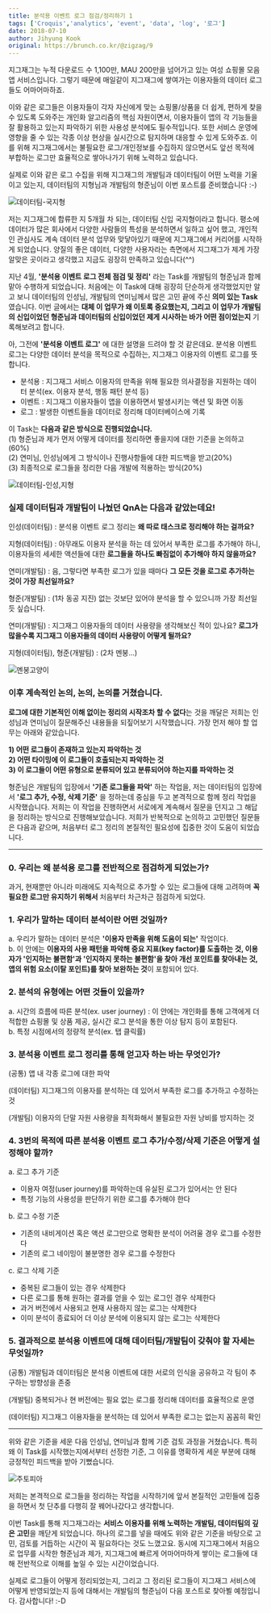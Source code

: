 ```yaml
---
title: 분석용 이벤트 로그 점검/정리하기 1
tags: ['Croquis','analytics', 'event', 'data', 'log', '로그']
date: 2018-07-10
author: Jihyung Kook
original: https://brunch.co.kr/@zigzag/9
---
```


지그재그는 누적 다운로드 수 1,100만, MAU 200만을 넘어가고 있는 여성 쇼핑몰 모음 앱 서비스입니다. 그렇기 때문에 매일같이 지그재그에 쌓여가는 이용자들의 데이터 로그들도 어마어마하죠.  

이와 같은 로그들은 이용자들이 각자 자신에게 맞는 쇼핑몰/상품을 더 쉽게, 편하게 찾을 수 있도록 도와주는 개인화 알고리즘의 핵심 자원이면서, 이용자들이 앱의 각 기능들을 잘 활용하고 있는지 파악하기 위한 사용성 분석에도 필수적입니다. 또한 서비스 운영에 영향을 줄 수 있는 각종 이상 현상을 실시간으로 탐지하며 대응할 수 있게 도와주죠. 이를 위해 지그재그에서는 불필요한 로그/개인정보를 수집하지 않으면서도 앞선 목적에 부합하는 로그만 효율적으로 쌓아나가기 위해 노력하고 있습니다.  

<!--more-->

실제로 이와 같은 로그 수집을 위해 지그재그의 개발팀과 데이터팀이 어떤 노력을 기울이고 있는지, 데이터팀의 지형님과 개발팀의 형준님이 이번 포스트를 준비했습니다 :-)    

![데이터팀-국지형](/img/content/2018-07-10-1/2018-07-10-1-01.jpeg)

저는 지그재그에 합류한 지 5개월 차 되는, 데이터팀 신입 국지형이라고 합니다. 평소에 데이터가 많은 회사에서 다양한 사람들의 특성을 분석하면서 일하고 싶어 했고, 개인적인 관심사도 계속 데이터 분석 업무와 맞닿아있기 때문에 지그재그에서 커리어를 시작하게 되었습니다. 양질의 좋은 데이터, 다양한 사용자라는 측면에서 지그재그가 제게 가장 알맞은 곳이라고 생각했고 지금도 굉장히 만족하고 있습니다(^^)  

지난 4월, **'분석용 이벤트 로그 전체 점검 및 정리'** 라는 Task를 개발팀의 형준님과 함께 맡아 수행하게 되었습니다. 처음에는 이 Task에 대해 굉장히 단순하게 생각했었지만 알고 보니 데이터팀의 인성님, 개발팀의 연미님께서 많은 고민 끝에 주신 **의미 있는 Task**였습니다. 이번 글에서는 **대체 이 업무가 왜 이토록 중요했는지, 그리고 이 업무가 개발팀의 신입이었던 형준님과 데이터팀의 신입이었던 제게 시사하는 바가 어떤 점이었는지** 기록해보려고 합니다.  

아, 그전에 **'분석용 이벤트 로그'** 에 대한 설명을 드려야 할 것 같은데요. 분석용 이벤트 로그는 다양한 데이터 분석을 목적으로 수집하는, 지그재그 이용자의 이벤트 로그를 뜻합니다.  

- 분석용 : 지그재그 서비스 이용자의 만족을 위해 필요한 의사결정을 지원하는 데이터 분석(ex. 이용자 분석, 행동 패턴 분석 등)
- 이벤트 : 지그재그 이용자들이 앱을 이용하면서 발생시키는 액션 및 화면 이동
- 로그 : 발생한 이벤트들을 데이터로 정리해 데이터베이스에 기록


이 Task는 **다음과 같은 방식으로 진행되었습니다.**  
(1) 형준님과 제가 먼저 어떻게 데이터를 정리하면 좋을지에 대한 기준을 논의하고(60%)  
(2) 연미님, 인성님에게 그 방식이나 진행사항들에 대한 피드백을 받고(20%)  
(3) 최종적으로 로그들을 정리한 다음 개발에 적용하는 방식(20%)  

![데이터팀-인성,지형](/img/content/2018-07-10-1/2018-07-10-1-02.jpeg)

### 실제 데이터팀과 개발팀이 나눴던 QnA는 다음과 같았는데요!  

인성(데이터팀) : 분석용 이벤트 로그 정리는 **왜 따로 태스크로 정리해야 하는 걸까요?**  

지형(데이터팀) : 아무래도 이용자 분석을 하는 데 있어서 부족한 로그를 추가해야 하니, 이용자들의 세세한 액션들에 대한 **로그들을 하나도 빠짐없이 추가해야 하지 않을까요?**  

연미(개발팀) : 음, 그렇다면 부족한 로그가 있을 때마다 **그 모든 것을 로그로 추가하는 것이 가장 최선일까요?**  

형준(개발팀) : (1차 동공 지진) 없는 것보단 있어야 분석을 할 수 있으니까 가장 최선일 듯 싶습니다.  

연미(개발팀) : 지그재그 이용자들의 데이터 사용량을 생각해보신 적이 있나요? **로그가 많을수록 지그재그 이용자들의 데이터 사용량이 어떻게 될까요?**  

지형(데이터팀), 형준(개발팀) : (2차 멘붕...)  

![멘붕고양이](/img/content/2018-07-10-1/2018-07-10-1-03.jpeg)

### 이후 계속적인 논의, 논의, 논의를 거쳤습니다.  

**로그에 대한 기본적인 이해 없이는 정리의 시작조차 할 수 없다**는 것을 깨달은 저희는 인성님과 연미님이 질문해주신 내용들을 되짚어보기 시작했습니다. 가장 먼저 해야 할 업무는 아래와 같았습니다.  

**1) 어떤 로그들이 존재하고 있는지 파악하는 것**  
**2) 어떤 타이밍에 이 로그들이 호출되는지 파악하는 것**  
**3) 이 로그들이 어떤 유형으로 분류되어 있고 분류되어야 하는지를 파악하는 것**  

형준님은 개발팀의 입장에서 **'기존 로그들을 파악'** 하는 작업을, 저는 데이터팀의 입장에서 **'로그 추가, 수정, 삭제 기준'** 을 정하는데 중심을 두고 본격적으로 함께 정리 작업을 시작했습니다. 저희는 이 작업을 진행하면서 서로에게 계속해서 질문을 던지고 그 해답을 정리하는 방식으로 진행해보았습니다. 저희가 반복적으로 논의하고 고민했던 질문들은 다음과 같으며, 처음부터 로그 정리의 본질적인 필요성에 집중한 것이 도움이 되었습니다.  

---

### 0. 우리는 왜 분석용 로그를 전반적으로 점검하게 되었는가?  

과거, 현재뿐만 아니라 미래에도 지속적으로 추가할 수 있는 로그들에 대해 고려하며 **꼭 필요한 로그만 유지하기 위해서** 처음부터 차근차근 점검하게 되었다.  

### 1. 우리가 말하는 데이터 분석이란 어떤 것일까?  

a. 우리가 말하는 데이터 분석은 **'이용자 만족을 위해 도움이 되는'** 작업이다.  
b. 이 안에는 **이용자의 사용 패턴을 파악해 중요 지표(key factor)를 도출하는 것, 이용자가 '인지하는 불편함'과 '인지하지 못하는 불편함'을 찾아 개선 포인트를 찾아내는 것, 앱의 위험 요소(이탈 포인트)를 찾아 보완하는 것**이 포함되어 있다.

### 2. 분석의 유형에는 어떤 것들이 있을까?  

a. 시간의 흐름에 따른 분석(ex. user journey) : 이 안에는 개인화를 통해 고객에게 더 적합한 쇼핑몰 및 상품 제공, 실시간 로그 분석을 통한 이상 탐지 등이 포함된다.  
b. 특정 시점에서의 정량적 분석(ex. 탭 클릭률)  

### 3. 분석용 이벤트 로그 정리를 통해 얻고자 하는 바는 무엇인가?  

(공통) 앱 내 각종 로그에 대한 파악  

(데이터팀) 지그재그의 이용자를 분석하는 데 있어서 부족한 로그를 추가하고 수정하는 것  

(개발팀) 이용자의 단말 자원 사용량을 최적화해서 불필요한 자원 낭비를 방지하는 것  

### 4. 3번의 목적에 따른 분석용 이벤트 로그 추가/수정/삭제 기준은 어떻게 설정해야 할까?  

a. 로그 추가 기준  
- 이용자 여정(user journey)를 파악하는데 유실된 로그가 있어서는 안 된다  
- 특정 기능의 사용성을 판단하기 위한 로그를 추가해야 한다  

b. 로그 수정 기준  
- 기존의 내비게이션 혹은 액션 로그만으로 명확한 분석이 어려울 경우 로그를 수정한다  
- 기존의 로그 네이밍이 불분명한 경우 로그를 수정한다  

c. 로그 삭제 기준  
- 중복된 로그들이 있는 경우 삭제한다  
- 다른 로그를 통해 원하는 결과를 얻을 수 있는 로그인 경우 삭제한다  
- 과거 버전에서 사용되고 현재 사용하지 않는 로그는 삭제한다  
- 이미 분석이 종료되어 더 이상 분석에 이용되지 않는 로그는 삭제한다  

### 5. 결과적으로 분석용 이벤트에 대해 데이터팀/개발팀이 갖춰야 할 자세는 무엇일까?  

(공통) 개발팀과 데이터팀은 분석용 이벤트에 대한 서로의 인식을 공유하고 각 팀이 추구하는 방향성을 존중  

(개발팀) 중복되거나 현 버전에는 필요 없는 로그를 정리해 데이터를 효율적으로 운영  

(데이터팀) 지그재그 이용자들을 분석하는 데 있어서 부족한 로그는 없는지 꼼꼼히 확인

---

위와 같은 기준을 세운 다음 인성님, 연미님과 함께 기준 검토 과정을 거쳤습니다. 특히 왜 이 Task를 시작했는지에서부터 선정한 기준, 그 이유를 명확하게 세운 부분에 대해 긍정적인 피드백을 받아 기뻤습니다.  

![주토피아](/img/content/2018-07-10-1/2018-07-10-1-04.gif)

저희는 본격적으로 로그들을 정리하는 작업을 시작하기에 앞서 본질적인 고민들에 집중을 하면서 첫 단추를 다행히 잘 꿰어나갔다고 생각합니다.  

이번 Task를 통해 지그재그라는 **서비스 이용자를 위해 노력하는 개발팀, 데이터팀의 깊은 고민**을 깨닫게 되었습니다. 하나의 로그를 넣을 때에도 위와 같은 기준을 바탕으로 고민, 검토를 거듭하는 시간이 꼭 필요하다는 것도 느꼈고요. 동시에 지그재그에서 처음으로 업무를 시작한 형준님과 제가, 지그재그에 빠르게 어마어마하게 쌓이는 로그들에 대해 전반적으로 이해를 높일 수 있는 시간이었습니다.  

실제로 로그들이 어떻게 정리되었는지, 그리고 그 정리된 로그들이 지그재그 서비스에 어떻게 반영되었는지 등에 대해서는 개발팀의 형준님이 다음 포스트로 찾아뵐 예정입니다. 감사합니다! :-D  

